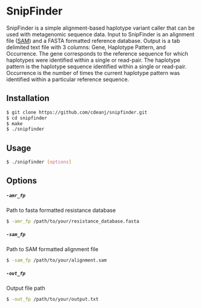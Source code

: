 # SnipFinder
SnipFinder is a simple alignment-based haplotype variant caller that can be used with metagenomic sequence data. Input to SnipFinder is an alignment file ([SAM](http://samtools.github.io/hts-specs/SAMv1.pdf)) and a FASTA formatted reference database. Output is a tab delimited text file with 3 columns: Gene, Haplotype Pattern, and Occurrence. The gene corresponds to the reference sequence for which haplotypes were identified within a single or read-pair. The haplotype pattern is the haplotype sequence identified within a single or read-pair. Occurrence is the number of times the current haplotype pattern was identified within a particular reference sequence.

## Installation
```bash
$ git clone https://github.com/cdeanj/snipfinder.git
$ cd snipfinder
$ make
$ ./snipfinder
```

## Usage
```bash
$ ./snipfinder [options]
```

## Options

##### `-amr_fp`
Path to fasta formatted resistance database
```bash
$ -amr_fp /path/to/your/resistance_database.fasta
```

##### `-sam_fp`
Path to SAM formatted alignment file
```bash
$ -sam_fp /path/to/your/alignment.sam
```

##### `-out_fp`
Output file path
```bash
$ -out_fp /path/to/your/output.txt
```
